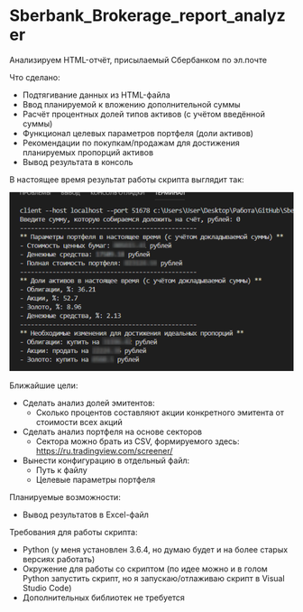# Sberbank_Brokerage_report_analyzer

Анализируем HTML-отчёт, присылаемый Сбербанком по эл.почте

Что сделано:
- Подтягивание данных из HTML-файла
- Ввод планируемой к вложению дополнительной суммы
- Расчёт процентных долей типов активов (с учётом введённой суммы)
- Функционал целевых параметров портфеля (доли активов)
- Рекомендации по покупкам/продажам для достижения планируемых пропорций активов
- Вывод результата в консоль

В настоящее время результат работы скрипта выглядит так:

![result](result.png "Результат работы")

Ближайшие цели:
- Сделать анализ долей эмитентов:
  - Сколько процентов составляют акции конкретного эмитента от стоимости всех акций
- Сделать анализ портфеля на основе секторов
  - Сектора можно брать из CSV, формируемого здесь: https://ru.tradingview.com/screener/
- Вынести конфигурацию в отдельный файл:
  - Путь к файлу
  - Целевые параметры портфеля

Планируемые возможности:
- Вывод результатов в Excel-файл

Требования для работы скрипта:
- Python (у меня установлен 3.6.4, но думаю будет и на более старых версиях работать)
- Окружение для работы со скриптом (по идее можно и в голом Python запустить скрипт, но я запускаю/отлаживаю скрипт в Visual Studio Code)
- Дополнительных библиотек не требуется